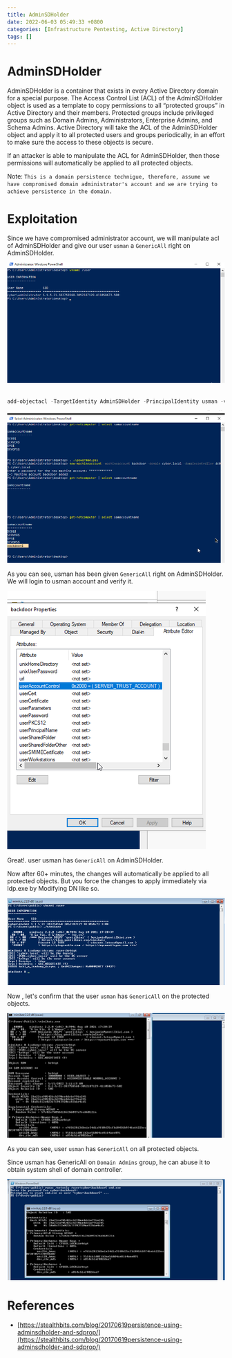 ```yaml
---
title: AdminSDHolder
date: 2022-06-03 05:49:33 +0800
categories: [Infrastructure Pentesting, Active Directory]
tags: []  
---
```


# AdminSDHolder

AdminSDHolder is a container that exists in every Active Directory domain for a special purpose. The Access Control List (ACL) of the AdminSDHolder object is used as a template to copy permissions to all “protected groups” in Active Directory and their members. Protected groups include privileged groups such as Domain Admins, Administrators, Enterprise Admins, and Schema Admins. Active Directory will take the ACL of the AdminSDHolder object and apply it to all protected users and groups periodically, in an effort to make sure the access to these objects is secure.

If an attacker is able to manipulate the ACL for AdminSDHolder, then those permissions will automatically be applied to all protected objects.

Note: `This is a domain persistence technigue, therefore, assume we have compromised domain administrator's account and we are trying to achieve persistence in the domain.`

# Exploitation

Since we have compromised administrator account, we will manipulate acl of AdminSDHolder and give our user `usman` a `GenericAll` right on AdminSDHolder.

![ma](https://raw.githubusercontent.com/cyberkhalid/cyberkhalid.github.io/main/assets/img/ipentest/adminsdholder1.png)

```powershell

add-objectacl -TargetIdentity AdminSDHolder -PrincipalIdentity usman -verbose -Rights All

```

![ma](https://raw.githubusercontent.com/cyberkhalid/cyberkhalid.github.io/main/assets/img/ipentest/machineaccount2.png)

As you can see, usman has been given `GenericAll` right on AdminSDHolder. We will login to usman account and verify it.

![ma](https://raw.githubusercontent.com/cyberkhalid/cyberkhalid.github.io/main/assets/img/ipentest/machineaccount5.png)

Great!. user usman has `GenericAll` on AdminSDHolder.

Now after 60+ minutes, the changes will automatically be applied to all protected objects. But you force the changes to apply immediately via ldp.exe by Modifying DN like so.

![ma](https://raw.githubusercontent.com/cyberkhalid/cyberkhalid.github.io/main/assets/img/ipentest/machineaccount6.png)

Now , let's confirm that the user `usman` has `GenericAll` on the protected objects.

![ma](https://raw.githubusercontent.com/cyberkhalid/cyberkhalid.github.io/main/assets/img/ipentest/machineaccount8.png)

As you can see, user `usman` has `GenericAll` on all protected objects.

Since usman has GenericAll on `Domain Admins` group, he can abuse it to obtain system shell of domain controller.

![ma](https://raw.githubusercontent.com/cyberkhalid/cyberkhalid.github.io/main/assets/img/ipentest/machineaccount9.png)

# References

- [https://stealthbits.com/blog/20170619persistence-using-adminsdholder-and-sdprop/](https://stealthbits.com/blog/20170619persistence-using-adminsdholder-and-sdprop/)
